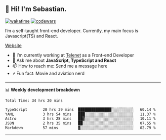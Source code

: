 ## 👋 Hi! I'm Sebastian.

[![wakatime](https://wakatime.com/badge/user/df0036c6-328a-4a39-be9b-e49417ed22a1.svg)](https://wakatime.com/@df0036c6-328a-4a39-be9b-e49417ed22a1)
[![codewars](https://www.codewars.com/users/sebavuye/badges/small)](https://www.codewars.com/users/sebavuye)

I’m a self-taught front-end developer. Currently, my main focus is Javascript(TS) and React.

[Website](https://sebastianvuye.be)

- 🔭 I’m currently working at [Telenet](https://telenet.be/) as a Front-end Developer
- 💬 Ask me about **JavaScript, TypeScript and React**
- 📫 How to reach me: Send me a message here
- ⚡ Fun fact: Movie and aviation nerd

-------

📊 **Weekly development breakdown**

<!--START_SECTION:waka-->

```txt
Total Time: 34 hrs 20 mins

TypeScript       20 hrs 39 mins  ███████████████░░░░░░░░░░   60.14 %
YAML             3 hrs 54 mins   ███░░░░░░░░░░░░░░░░░░░░░░   11.37 %
Astro            3 hrs 28 mins   ██▓░░░░░░░░░░░░░░░░░░░░░░   10.11 %
JSON             2 hrs 35 mins   ██░░░░░░░░░░░░░░░░░░░░░░░   07.55 %
Markdown         57 mins         ▓░░░░░░░░░░░░░░░░░░░░░░░░   02.79 %
```

<!--END_SECTION:waka-->
-------
